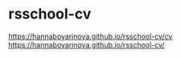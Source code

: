 # rsschool-cv
https://hannaboyarinova.github.io/rsschool-cv/cv
https://hannaboyarinova.github.io/rsschool-cv/